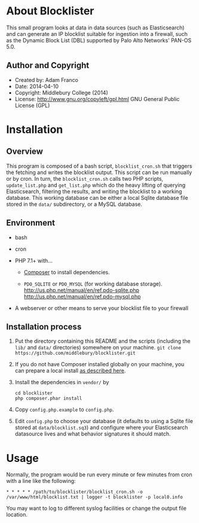 About Blocklister
==================

This small program looks at data in data sources (such as Elasticsearch) and can generate
an IP blocklist suitable for ingestion into a firewall, such as the Dynamic Block List
(DBL) supported by Palo Alto Networks' PAN-OS 5.0.

Author and Copyright
---------------------

 * Created by: Adam Franco
 * Date: 2014-04-10
 * Copyright: Middlebury College (2014)
 * License: http://www.gnu.org/copyleft/gpl.html GNU General Public License (GPL)

Installation
=============

Overview
---------

This program is composed of a bash script, `blocklist_cron.sh` that triggers the
fetching and writes the blocklist output. This script can be run manually or by cron.
In turn, the `blocklist_cron.sh` calls two PHP scripts, `update_list.php` and
`get_list.php` which do the heavy lifting of querying Elasticsearch, filtering the
results, and writing the blocklist to a working database. This working database can be
either a local Sqlite database file stored in the `data/` subdirectory, or a MySQL
database.

Environment
------------

 * bash

 * cron

 * PHP 7.1+  with...

   * [Composer](https://getcomposer.org/download/) to install dependencies.

   * `PDO_SQLITE` or `PDO_MYSQL` (for working database storage).  
     http://us.php.net/manual/en/ref.pdo-sqlite.php  
     http://us.php.net/manual/en/ref.pdo-mysql.php

 * A webserver or other means to serve your blocklist file to your firewall

Installation process
---------------------

 1. Put the directory containing this README and the scripts (including the `lib/` and
    `data/` directories) somewhere on your machine.
    ```git clone https://github.com/middlebury/blocklister.git```

 2. If you do not have Composer installed globally on your machine, you can prepare
    a local install [as described here](https://getcomposer.org/download/).

 3. Install the dependencies in `vendor/` by
    ```
    cd blocklister
    php composer.phar install
    ```

 4. Copy `config.php.example` to `config.php`.

 5. Edit `config.php` to choose your database (it defaults to using a Sqlite file stored
    at `data/blocklist.sq3`) and configure where your Elasticsearch datasource lives
    and what behavior signatures it should match.

Usage
======

Normally, the program would be run every minute or few minutes from cron with a line like
the following:

    * * * * * /path/to/blocklister/blocklist_cron.sh -o /var/www/html/blocklist.txt | logger -t blocklister -p local0.info

You may want to log to different syslog facilities or change the output file location.
